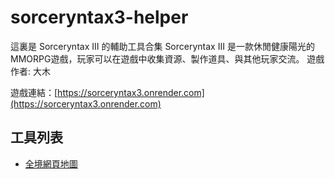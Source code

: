 # sorceryntax3-helper
這裏是 Sorceryntax III 的輔助工具合集
Sorceryntax III 是一款休閒健康陽光的MMORPG遊戲，玩家可以在遊戲中收集資源、製作道具、與其他玩家交流。
遊戲作者: 大木

遊戲連結：[https://sorceryntax3.onrender.com](https://sorceryntax3.onrender.com)

## 工具列表
- [全境網頁地圖](/full_map)